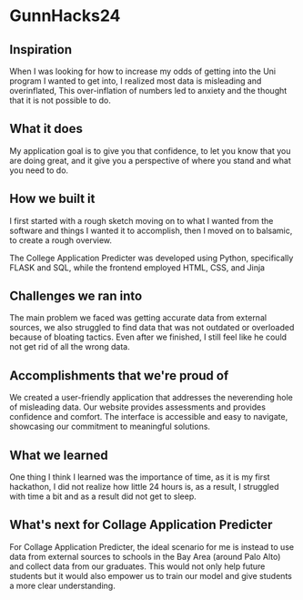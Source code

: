 # GunnHacks24
## Inspiration

When I was looking for how to increase my odds of getting into the Uni program I wanted to get into, I realized most data is misleading and overinflated,  This over-inflation of numbers led to anxiety and the thought that it is not possible to do.

## What it does
My application goal is to give you that confidence, to let you know that you are doing great, and it give you a perspective of where you stand and what you need to do. 

## How we built it
I first started with a rough sketch moving on to what I wanted from the software and things I wanted it to accomplish, then I moved on to balsamic, to create a rough overview.

The College Application Predicter was developed using Python, specifically FLASK and SQL, while the frontend employed HTML, CSS, and Jinja

## Challenges we ran into

The main problem we faced was getting accurate data from external sources, we also struggled to find data that was not outdated or overloaded because of bloating tactics. Even after we finished, I still feel like he could not get rid of all the wrong data.

## Accomplishments that we're proud of

We created a user-friendly application that addresses the neverending hole of misleading data. Our website provides assessments and provides confidence and comfort. The interface is accessible and easy to navigate, showcasing our commitment to meaningful solutions.

## What we learned
One thing I think I learned was the importance of time, as it is my first hackathon, I did not realize how little 24 hours is, as a result, I struggled with time a bit and as a result did not get to sleep.

## What's next for Collage Application Predicter

For Collage Application Predicter, the ideal scenario for me is instead to use data from external sources to schools in the Bay Area (around Palo Alto) and collect data from our graduates.  This would not only help future students but it would also empower us to train our model and give students a more clear understanding. 
